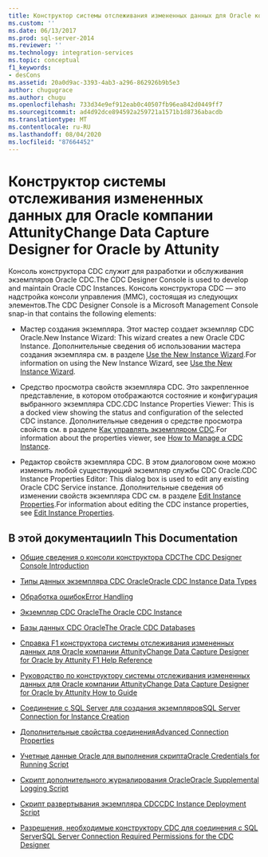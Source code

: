 ```yaml
---
title: Конструктор системы отслеживания измененных данных для Oracle компании Attunity | Документы Майкрософт
ms.custom: ''
ms.date: 06/13/2017
ms.prod: sql-server-2014
ms.reviewer: ''
ms.technology: integration-services
ms.topic: conceptual
f1_keywords:
- desCons
ms.assetid: 20a0d9ac-3393-4ab3-a296-862926b9b5e3
author: chugugrace
ms.author: chugu
ms.openlocfilehash: 733d34e9ef912eab0c40507fb96ea842d0449ff7
ms.sourcegitcommit: ad4d92dce894592a259721a1571b1d8736abacdb
ms.translationtype: MT
ms.contentlocale: ru-RU
ms.lasthandoff: 08/04/2020
ms.locfileid: "87664452"
---
```

# <a name="change-data-capture-designer-for-oracle-by-attunity"></a><span data-ttu-id="e2e4c-102">Конструктор системы отслеживания измененных данных для Oracle компании Attunity</span><span class="sxs-lookup"><span data-stu-id="e2e4c-102">Change Data Capture Designer for Oracle by Attunity</span></span>
  <span data-ttu-id="e2e4c-103">Консоль конструктора CDC служит для разработки и обслуживания экземпляров Oracle CDC.</span><span class="sxs-lookup"><span data-stu-id="e2e4c-103">The CDC Designer Console is used to develop and maintain Oracle CDC Instances.</span></span> <span data-ttu-id="e2e4c-104">Консоль конструктора CDC ― это надстройка консоли управления (MMC), состоящая из следующих элементов.</span><span class="sxs-lookup"><span data-stu-id="e2e4c-104">The CDC Designer Console is a Microsoft Management Console snap-in that contains the following elements:</span></span>  
  
-   <span data-ttu-id="e2e4c-105">Мастер создания экземпляра. Этот мастер создает экземпляр CDC Oracle.</span><span class="sxs-lookup"><span data-stu-id="e2e4c-105">New Instance Wizard: This wizard creates a new Oracle CDC Instance.</span></span> <span data-ttu-id="e2e4c-106">Дополнительные сведения об использовании мастера создания экземпляра см. в разделе [Use the New Instance Wizard](use-the-new-instance-wizard.md).</span><span class="sxs-lookup"><span data-stu-id="e2e4c-106">For information on using the New Instance Wizard, see [Use the New Instance Wizard](use-the-new-instance-wizard.md).</span></span>  
  
-   <span data-ttu-id="e2e4c-107">Средство просмотра свойств экземпляра CDC. Это закрепленное представление, в котором отображаются состояние и конфигурация выбранного экземпляра CDC.</span><span class="sxs-lookup"><span data-stu-id="e2e4c-107">CDC Instance Properties Viewer: This is a docked view showing the status and configuration of the selected CDC instance.</span></span> <span data-ttu-id="e2e4c-108">Дополнительные сведения о средстве просмотра свойств см. в разделе [Как управлять экземпляром CDC](manage-a-cdc-instance.md).</span><span class="sxs-lookup"><span data-stu-id="e2e4c-108">For information about the properties viewer, see [How to Manage a CDC Instance](manage-a-cdc-instance.md).</span></span>  
  
-   <span data-ttu-id="e2e4c-109">Редактор свойств экземпляра CDC. В этом диалоговом окне можно изменить любой существующий экземпляр службы CDC Oracle.</span><span class="sxs-lookup"><span data-stu-id="e2e4c-109">CDC Instance Properties Editor: This dialog box is used to edit any existing Oracle CDC Service instance.</span></span> <span data-ttu-id="e2e4c-110">Дополнительные сведения об изменении свойств экземпляра CDC см. в разделе [Edit Instance Properties](edit-instance-properties.md).</span><span class="sxs-lookup"><span data-stu-id="e2e4c-110">For information about editing the CDC instance properties, see [Edit Instance Properties](edit-instance-properties.md).</span></span>  
  
## <a name="in-this-documentation"></a><span data-ttu-id="e2e4c-111">В этой документации</span><span class="sxs-lookup"><span data-stu-id="e2e4c-111">In This Documentation</span></span>  
  
-   [<span data-ttu-id="e2e4c-112">Общие сведения о консоли конструктора CDC</span><span class="sxs-lookup"><span data-stu-id="e2e4c-112">The CDC Designer Console Introduction</span></span>](the-cdc-designer-console-introduction.md)  
  
-   [<span data-ttu-id="e2e4c-113">Типы данных экземпляра CDC Oracle</span><span class="sxs-lookup"><span data-stu-id="e2e4c-113">Oracle CDC Instance Data Types</span></span>](oracle-cdc-instance-data-types.md)  
  
-   [<span data-ttu-id="e2e4c-114">Обработка ошибок</span><span class="sxs-lookup"><span data-stu-id="e2e4c-114">Error Handling</span></span>](error-handling.md)  
  
-   [<span data-ttu-id="e2e4c-115">Экземпляр CDC Oracle</span><span class="sxs-lookup"><span data-stu-id="e2e4c-115">The Oracle CDC Instance</span></span>](the-oracle-cdc-instance.md)  
  
-   [<span data-ttu-id="e2e4c-116">Базы данных CDC Oracle</span><span class="sxs-lookup"><span data-stu-id="e2e4c-116">The Oracle CDC Databases</span></span>](the-oracle-cdc-databases.md)  
  
-   [<span data-ttu-id="e2e4c-117">Справка F1 конструктора системы отслеживания измененных данных для Oracle компании Attunity</span><span class="sxs-lookup"><span data-stu-id="e2e4c-117">Change Data Capture Designer for Oracle by Attunity F1 Help Reference</span></span>](change-data-capture-designer-for-oracle-by-attunity-f1-help-reference.md)  
  
-   [<span data-ttu-id="e2e4c-118">Руководство по конструктору системы отслеживания измененных данных для Oracle компании Attunity</span><span class="sxs-lookup"><span data-stu-id="e2e4c-118">Change Data Capture Designer for Oracle by Attunity How to Guide</span></span>](change-data-capture-designer-for-oracle-by-attunity-how-to-guide.md)  
  
-   [<span data-ttu-id="e2e4c-119">Соединение с SQL Server для создания экземпляров</span><span class="sxs-lookup"><span data-stu-id="e2e4c-119">SQL Server Connection for Instance Creation</span></span>](sql-server-connection-for-instance-creation.md)  
  
-   [<span data-ttu-id="e2e4c-120">Дополнительные свойства соединения</span><span class="sxs-lookup"><span data-stu-id="e2e4c-120">Advanced Connection Properties</span></span>](advanced-connection-properties.md)  
  
-   [<span data-ttu-id="e2e4c-121">Учетные данные Oracle для выполнения скрипта</span><span class="sxs-lookup"><span data-stu-id="e2e4c-121">Oracle Credentials for Running Script</span></span>](oracle-credentials-for-running-script.md)  
  
-   [<span data-ttu-id="e2e4c-122">Скрипт дополнительного журналирования Oracle</span><span class="sxs-lookup"><span data-stu-id="e2e4c-122">Oracle Supplemental Logging Script</span></span>](oracle-supplemental-logging-script.md)  
  
-   [<span data-ttu-id="e2e4c-123">Скрипт развертывания экземпляра CDC</span><span class="sxs-lookup"><span data-stu-id="e2e4c-123">CDC Instance Deployment Script</span></span>](cdc-instance-deployment-script.md)  
  
-   [<span data-ttu-id="e2e4c-124">Разрешения, необходимые конструктору CDC для соединения с SQL Server</span><span class="sxs-lookup"><span data-stu-id="e2e4c-124">SQL Server Connection Required Permissions for the CDC Designer</span></span>](sql-server-connection-required-permissions-for-the-cdc-designer.md)  
  
  
